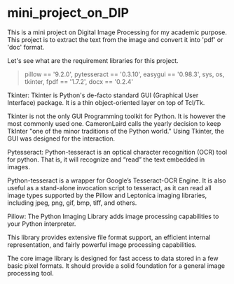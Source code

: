 # mini_project_on_DIP
This is a mini project on Digital Image Processing for my academic purpose.
This project is to extract the text from the image and convert it into 'pdf' or 'doc' format. 

Let's see what are the requirement libraries for this project.
>pillow == '9.2.0',
>pytesseract == '0.3.10',
>easygui == '0.98.3',
>sys,
>os,
>tkinter,
>fpdf == '1.7.2',
>docx == '0.2.4'

Tkinter:
Tkinter is Python's de-facto standard GUI (Graphical User Interface) package. It is a thin object-oriented layer on top of Tcl/Tk.

Tkinter is not the only GUI Programming toolkit for Python. It is however the most commonly used one. CameronLaird calls the yearly decision to keep TkInter "one of the minor traditions of the Python world." Using Tkinter, the GUI was designed for the interaction. 

Pytesseract:
Python-tesseract is an optical character recognition (OCR) tool for python. That is, it will recognize and “read” the text embedded in images.

Python-tesseract is a wrapper for Google’s Tesseract-OCR Engine. It is also useful as a stand-alone invocation script to tesseract, as it can read all image types supported by the Pillow and Leptonica imaging libraries, including jpeg, png, gif, bmp, tiff, and others.

Pillow:
The Python Imaging Library adds image processing capabilities to your Python interpreter.

This library provides extensive file format support, an efficient internal representation, and fairly powerful image processing capabilities.

The core image library is designed for fast access to data stored in a few basic pixel formats. It should provide a solid foundation for a general image processing tool.
